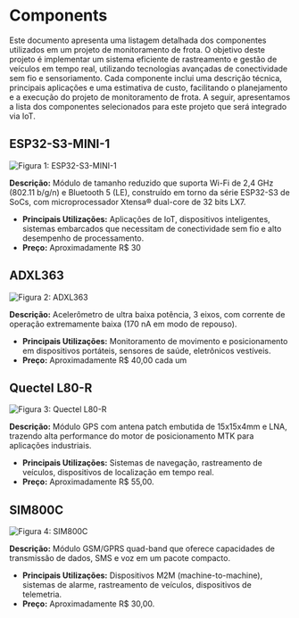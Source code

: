 # Components

Este documento apresenta uma listagem detalhada dos componentes utilizados em um projeto de monitoramento de frota. O objetivo deste projeto é implementar um sistema eficiente de rastreamento e gestão de veículos em tempo real, utilizando tecnologias avançadas de conectividade sem fio e sensoriamento. Cada componente inclui uma descrição técnica, principais aplicações e uma estimativa de custo, facilitando o planejamento e a execução do projeto de monitoramento de frota. A seguir, apresentamos a lista dos componentes selecionados para este projeto que será integrado via IoT.

## ESP32-S3-MINI-1

![Figura 1: ESP32-S3-MINI-1](![image](https://github.com/p204440/ea075-2024.1/assets/163479186/bf822064-9035-4721-8078-0f3b3e878d52))

**Descrição:** Módulo de tamanho reduzido que suporta Wi-Fi de 2,4 GHz (802.11 b/g/n) e Bluetooth 5 (LE), construído em torno da série ESP32-S3 de SoCs, com microprocessador Xtensa® dual-core de 32 bits LX7.

- **Principais Utilizações:** Aplicações de IoT, dispositivos inteligentes, sistemas embarcados que necessitam de conectividade sem fio e alto desempenho de processamento.
- **Preço:** Aproximadamente R$ 30

## ADXL363

![Figura 2: ADXL363](![image](https://github.com/p204440/ea075-2024.1/assets/163479186/6730b8b9-13d2-4cf6-b4d0-aae1737fb4b2))

**Descrição:** Acelerômetro de ultra baixa potência, 3 eixos, com corrente de operação extremamente baixa (170 nA em modo de repouso).

- **Principais Utilizações:** Monitoramento de movimento e posicionamento em dispositivos portáteis, sensores de saúde, eletrônicos vestíveis.
- **Preço:** Aproximadamente R$ 40,00 cada um

## Quectel L80-R

![Figura 3: Quectel L80-R](![image](https://github.com/p204440/ea075-2024.1/assets/163479186/dea7e852-e0f0-40df-85c5-907d55580658))

**Descrição:** Módulo GPS com antena patch embutida de 15x15x4mm e LNA, trazendo alta performance do motor de posicionamento MTK para aplicações industriais.

- **Principais Utilizações:** Sistemas de navegação, rastreamento de veículos, dispositivos de localização em tempo real.
- **Preço:** Aproximadamente R$ 55,00.

## SIM800C

![Figura 4: SIM800C](![image](https://github.com/p204440/ea075-2024.1/assets/163479186/9b8be9b4-6812-43cb-9d25-f37e204b6fc6))

**Descrição:** Módulo GSM/GPRS quad-band que oferece capacidades de transmissão de dados, SMS e voz em um pacote compacto.

- **Principais Utilizações:** Dispositivos M2M (machine-to-machine), sistemas de alarme, rastreamento de veículos, dispositivos de telemetria.
- **Preço:** Aproximadamente R$ 30,00.
